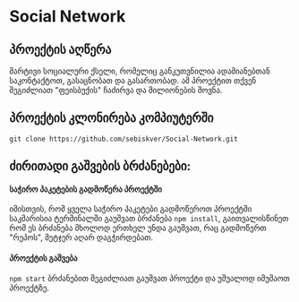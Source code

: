 # Social Network

## პროექტის აღწერა
მარტივი სოციალური ქსელი, რომელიც განკუთვნილია ადამიანებთან საკონტაქტოთ, გასაცნობათ და გასართობად.
ამ პროექტით თქვენ შეგიძლიათ "ფეისბუქის" ჩაძირვა და მილიონების შოვნა.

## პროექტის კლონირება კომპიუტერში
`git clone https://github.com/sebiskver/Social-Network.git`

## ძირითადი გაშვების ბრძანებები:

#### საჭირო პაკეტების გადმოწერა პროექტში
იმისთვის, რომ ყველა საჭირო პაკეტები გადმოწეროთ პროექტში საკმარისია ტერმინალში გაუშვათ ბრძანება `npm install`, გაითვალისწინეთ რომ ეს ბრძანება მხოლოდ ერთხელ უნდა გაუშვათ, რაც გადმოწერთ "რეპოს", მეტჯერ აღარ დაგჭირდებათ.

#### პროექტის გაშვება
`npm start` ბრძანებით შეგიძლიათ გაუშვათ პროექტი და უშუალოდ იმუშაოთ პროექტზე.
